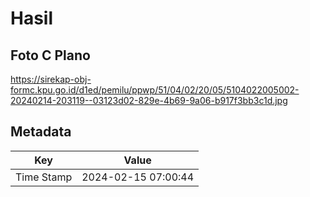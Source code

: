 # Hasil

## Foto C Plano

https://sirekap-obj-formc.kpu.go.id/d1ed/pemilu/ppwp/51/04/02/20/05/5104022005002-20240214-203119--03123d02-829e-4b69-9a06-b917f3bb3c1d.jpg


## Metadata

| Key        | Value               |
| ---------- | ------------------- |
| Time Stamp | 2024-02-15 07:00:44 |



